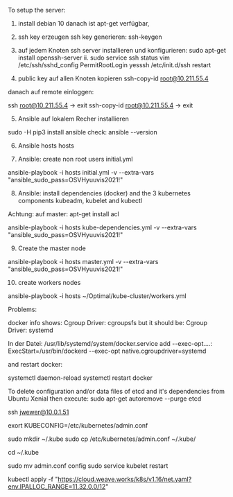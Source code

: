 ﻿To setup the server:

1. install debian 10
danach ist apt-get verfügbar,

2. ssh key erzeugen
ssh key generieren:
ssh-keygen

3. auf jedem Knoten ssh server installieren und konfigurieren:
sudo apt-get install openssh-server ii.
sudo service ssh status
vim /etc/ssh/sshd_config
PermitRootLogin yesssh
/etc/init.d/ssh restart

4. public key auf allen Knoten kopieren
ssh-copy-id root@10.211.55.4

danach auf remote einloggen:

ssh root@10.211.55.4
-> exit
ssh-copy-id root@10.211.55.4
-> exit

5. Ansible auf lokalem Recher installieren

sudo -H pip3 install ansible
check:
ansible --version

6. Ansible hosts
hosts

7. Ansible: create non root users
initial.yml

ansible-playbook -i hosts initial.yml  -v --extra-vars "ansible_sudo_pass=OSVHyuuvis2021!"

8. Ansible: install dependencies (docker) and the 3 kubernetes components kubeadm, kubelet and kubectl

Achtung: auf master: apt-get install acl

ansible-playbook -i hosts kube-dependencies.yml  -v --extra-vars "ansible_sudo_pass=OSVHyuuvis2021!"

9. Create the master node

ansible-playbook -i hosts master.yml  -v --extra-vars "ansible_sudo_pass=OSVHyuuvis2021!"

10. create workers nodes

ansible-playbook -i hosts ~/Optimal/kube-cluster/workers.yml


Problems:


docker info
shows: Cgroup Driver: cgroupsfs
but it should be: Cgroup Driver: systemd

In der Datei:
/usr/lib/systemd/system/docker.service
add --exec-opt....:
ExecStart=/usr/bin/dockerd --exec-opt native.cgroupdriver=systemd

and restart docker:

systemctl daemon-reload
systemctl restart docker

To delete configuration and/or data files of etcd and it's dependencies from Ubuntu Xenial then execute:
sudo apt-get autoremove --purge etcd

ssh jwewer@10.0.1.51

exort KUBECONFIG=/etc/kubernetes/admin.conf

sudo mkdir ~/.kube
sudo cp /etc/kubernetes/admin.conf ~/.kube/

cd ~/.kube

sudo mv admin.conf config
sudo service kubelet restart

kubectl apply -f "https://cloud.weave.works/k8s/v1.16/net.yaml?env.IPALLOC_RANGE=11.32.0.0/12"
